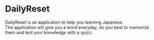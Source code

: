 # DailyReset
DailyReset is an application to help you learning Japanese.<br/>
The application will give you a word everyday, do you best to memorize them and test your knowledge with a quizz.
